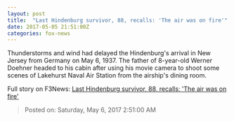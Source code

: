 ```yaml
---
layout: post
title:  "Last Hindenburg survivor, 88, recalls: 'The air was on fire'"
date: 2017-05-05 21:51:00Z
categories: fox-news
---
```


Thunderstorms and wind had delayed the Hindenburg's arrival in New Jersey from Germany on May 6, 1937. The father of 8-year-old Werner Doehner headed to his cabin after using his movie camera to shoot some scenes of Lakehurst Naval Air Station from the airship's dining room.


Full story on F3News: [Last Hindenburg survivor, 88, recalls: 'The air was on fire'](http://www.f3nws.com/n/UX2fkH)

> Posted on: Saturday, May 6, 2017 2:51:00 AM
